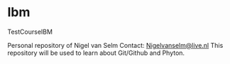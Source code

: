 # Ibm
TestCourseIBM


Personal repository of Nigel van Selm
Contact: Nigelvanselm@live.nl
This repository will be used to learn about Git/Github and Phyton.
